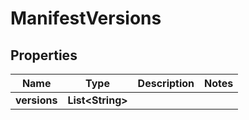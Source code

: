 
# ManifestVersions

## Properties
Name | Type | Description | Notes
------------ | ------------- | ------------- | -------------
**versions** | **List&lt;String&gt;** |  | 



